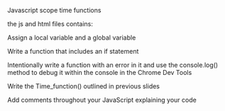 Javascript scope time functions

the js and html files contains:

Assign a local variable and a global variable

Write a function that includes an if statement

Intentionally write a function with an error in it and use the console.log() method to debug it within the console in the Chrome Dev Tools

Write the Time_function() outlined in previous slides

Add comments throughout your JavaScript explaining your code
